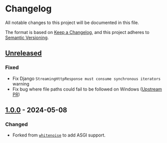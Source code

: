 # Changelog

All notable changes to this project will be documented in this file.

<!--attr-start-->

The format is based on [Keep a Changelog](https://keepachangelog.com/en/1.0.0/), and this project adheres to [Semantic Versioning](https://semver.org/spec/v2.0.0.html).

<!--attr-end-->

<!--
Using the following categories, list your changes in this order:

### Added
-   for new features.

### Changed
-   for changes in existing functionality.

### Deprecated
-   for soon-to-be removed features.

### Removed
-   for removed features.

### Fixed
-   for bug fixes.

### Security
-   for vulnerability fixes.
 -->

<!--changelog-start-->

## [Unreleased]

### Fixed

- Fix Django `StreamingHttpResponse must consume synchronous iterators` warning
- Fix bug where file paths could fail to be followed on Windows ([Upstream PR](https://github.com/evansd/whitenoise/pull/474))

## [1.0.0] - 2024-05-08

### Changed

- Forked from [`whitenoise`](https://github.com/evansd/whitenoise) to add ASGI support.

[Unreleased]: https://github.com/Archmonger/ServeStatic/compare/1.0.0...HEAD
[1.0.0]: https://github.com/Archmonger/ServeStatic/releases/tag/1.0.0
